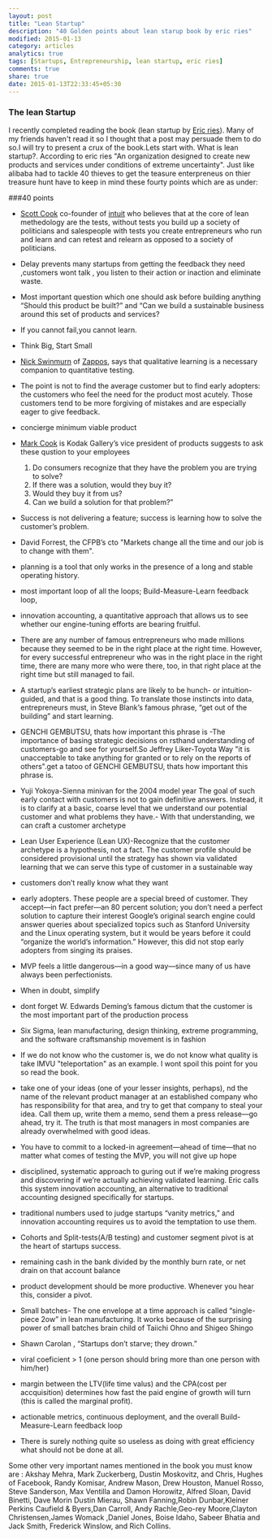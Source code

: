 ```yaml
---
layout: post
title: "Lean Startup"
description: "40 Golden points about lean starup book by eric ries"
modified: 2015-01-13
category: articles
analytics: true
tags: [Startups, Entrepreneurship, lean startup, eric ries]
comments: true
share: true
date: 2015-01-13T22:33:45+05:30
---
```


### The lean Startup
I recently completed reading the book (lean startup by [Eric ries](http://en.wikipedia.org/wiki/Eric_Ries)). Many of my friends haven't read it so I thought that a post may persuade them to do so.I will try to present a crux of the book.Lets start with. What is lean startup?. According to eric ries "An organization designed to create new products and services under conditions of extreme uncertainty". Just like alibaba had to tackle 40 thieves to get the teasure enterpreneus on thier treasure hunt have to keep in mind these fourty points which are as under:


###40 points
* [Scott Cook](http://en.wikipedia.org/wiki/Scott_Cook) co-founder of [intuit](http://www.intuit.in/) who believes that at the core of lean methedology are the tests, without tests you build up a society of politicians and salespeople with tests you create entrepreneurs who run and learn and can retest and relearn as opposed to a society of politicians.

* Delay prevents many startups from getting the feedback they need ,customers wont talk , you listen to their action or inaction and eliminate waste.

* Most important question which one should ask before building anything “Should this product be built?” and “Can we build a sustainable business around this set of products and services?

* If you cannot fail,you cannot learn.

* Think Big, Start Small

* [Nick Swinmurn](http://en.wikipedia.org/wiki/Nick_Swinmurn) of [Zappos](http://www.zappos.com/), says that qualitative learning is a necessary companion to quantitative testing.

* The point is not to find the average customer but to find early adopters: the customers who feel the need for the product most acutely. Those customers tend to be more forgiving of mistakes and are especially eager to give
feedback.

* concierge minimum viable product

* [Mark Cook](https://www.linkedin.com/in/markscook) is Kodak Gallery’s vice president of products suggests to ask these qustion to your employees
	1. Do consumers recognize that they have the problem you are trying to solve?
	2. If there was a solution, would they buy it?
	3. Would they buy it from us?
	4. Can we build a solution for that problem?”

* Success is not delivering a feature; success is learning how to solve the customer’s problem.

* David Forrest, the CFPB’s cto "Markets change all the time and our job is to change with them".

* planning is a tool that only works in the presence of a long and stable operating history.

* most important loop of all the loops; Build-Measure-Learn feedback loop,

* innovation accounting, a quantitative approach that allows us to see whether our engine-tuning efforts are bearing fruitful.

* There are any number of famous entrepreneurs who made millions because they seemed to be in the right place at the right time. However, for every successful entrepreneur who was in the right place in the right time, there are many more who were there, too, in that right place at the right time but still managed to fail.

* A startup’s earliest strategic plans are likely to be hunch- or intuition-guided, and that is a good thing. To translate those instincts into data, entrepreneurs must, in Steve Blank’s famous phrase, “get out of the building” and start
learning.

* GENCHI GEMBUTSU, thats how important this phrase is -The importance of basing strategic decisions on rsthand understanding of customers-go and see for yourself.So Jeffrey Liker-Toyota Way "it is unacceptable to take anything for granted or to rely on the reports of others".get a tatoo of GENCHI GEMBUTSU, thats how important this phrase is.

* Yuji Yokoya-Sienna minivan for the 2004 model year The goal of such early contact with customers is not to gain definitive answers. Instead, it is to clarify at a basic, coarse level that we understand our potential customer and what problems they have.- With that understanding, we can craft a customer archetype

* Lean User Experience (Lean UX)-Recognize that the customer archetype is a hypothesis, not a fact. The customer profile should be considered provisional until the strategy has shown via validated learning that we can serve this type of customer in a sustainable way

* customers don’t really know what they want

* early adopters. These people are a special breed of customer. They accept—in fact prefer—an 80 percent solution; you don’t need a perfect solution to capture their interest
Google’s original search engine could answer queries about specialized topics such as Stanford University and the Linux operating system, but it would be years before it could “organize the world’s information.” However, this did not stop early adopters from singing its praises.

* MVP feels a little dangerous—in a good way—since many of us have always been perfectionists.

* When in doubt, simplify

* dont forget W. Edwards Deming’s famous dictum that the customer is the most important part of the production process

* Six Sigma, lean manufacturing, design thinking, extreme programming, and the software craftsmanship movement is in fashion

* If we do not know who the customer is, we do not know what quality is take IMVU "teleportation" as an example. I wont spoil this point for you so read the book.

* take one of your ideas (one of your lesser insights, perhaps), nd the name of the relevant product manager at an
established company who has responsibility for that area, and try to get that company to steal your idea. Call them up, write them a memo, send them a press release—go ahead, try it. The truth is that most managers in most companies are already overwhelmed with good ideas.

* You have to commit to a locked-in agreement—ahead of time—that no matter what comes of testing the MVP, you will not give up hope

* disciplined, systematic approach to guring out if we’re making progress and discovering if we’re actually achieving validated learning. Eric calls this system innovation accounting, an alternative to traditional accounting designed specifically for startups.

* traditional numbers used to judge startups “vanity metrics,” and innovation accounting requires us to avoid the temptation to use them.

* Cohorts and Split-tests(A/B testing) and customer segment pivot is at the heart of startups success.

* remaining cash in the bank divided by the monthly burn rate, or net drain on that account balance

* product development should be more productive. Whenever you hear this, consider a pivot.

* Small batches- The one envelope at a time approach is called “single-piece 2ow” in lean manufacturing. It works because of the surprising power of small batches brain child of Taiichi Ohno and Shigeo Shingo

* Shawn Carolan , “Startups don’t starve; they drown.”

* viral coeficient > 1 (one person should bring more than one person with him/her)

* margin between the LTV(life time valus) and the CPA(cost per accquisition) determines how fast the paid engine of growth will turn (this is called the marginal profit).

* actionable metrics, continuous deployment, and the overall Build- Measure-Learn feedback loop

* There is surely nothing quite so useless as doing with great efficiency what should not be done at all.

Some other very important names mentioned in the book you must know are :
Akshay Mehra, Mark Zuckerberg, Dustin Moskovitz, and Chris, Hughes of Facebook, Randy Komisar, Andrew Mason, Drew Houston, Manuel Rosso, Steve Sanderson, Max Ventilla and Damon Horowitz, Alfred Sloan, David Binetti, Dave Morin Dustin Mierau, Shawn Fanning,Robin Dunbar,Kleiner Perkins Caufield & Byers,Dan Carroll, Andy Rachle,Geo-rey Moore,Clayton Christensen,James Womack ,Daniel Jones, Boise Idaho, Sabeer Bhatia and Jack Smith, Frederick Winslow, and Rich Collins.




